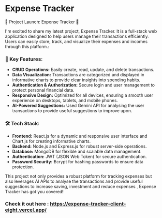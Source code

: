 
# Expense Tracker

🚀 Project Launch: Expense Tracker 🚀

I'm excited to share my latest project, Expense Tracker. It is a full-stack web application designed to help users manage their transactions efficiently. Users can easily store, track, and visualize their expenses and incomes through this platform.:

### 🌟 Key Features:
- **CRUD Operations:** Easily create, read, update, and delete transactions.
- **Data Visualization:** Transactions are categorized and displayed in informative charts to provide clear insights into spending habits.
- **Authentication & Authorization:** Secure login and user management to protect personal financial data.
- **Responsive Design:** Optimized for all devices, ensuring a smooth user experience on desktops, tablets, and mobile phones.
- **AI-Powered Suggestions:** Used Gemini API for analysing the user transactions to provide useful suggestions to improve upon.

### 🛠️ Tech Stack:
- **Frontend:** React.js for a dynamic and responsive user interface and Chart.js for creating informative charts.
- **Backend:** Node.js and Express.js for robust server-side operations.
- **Database:** MongoDB for flexible and scalable data management.
- **Authentication:** JWT (JSON Web Token) for secure authentication.
- **Password Security:** Bcrypt for hashing passwords to ensure data protection.

This project not only provides a robust platform for tracking expenses but also leverages AI APIs to analyse the transactions and provide useful suggestions to increase saving, investment and reduce expenses , Expense Tracker has got you covered!

### Check it out here : https://expense-tracker-client-eight.vercel.app/
